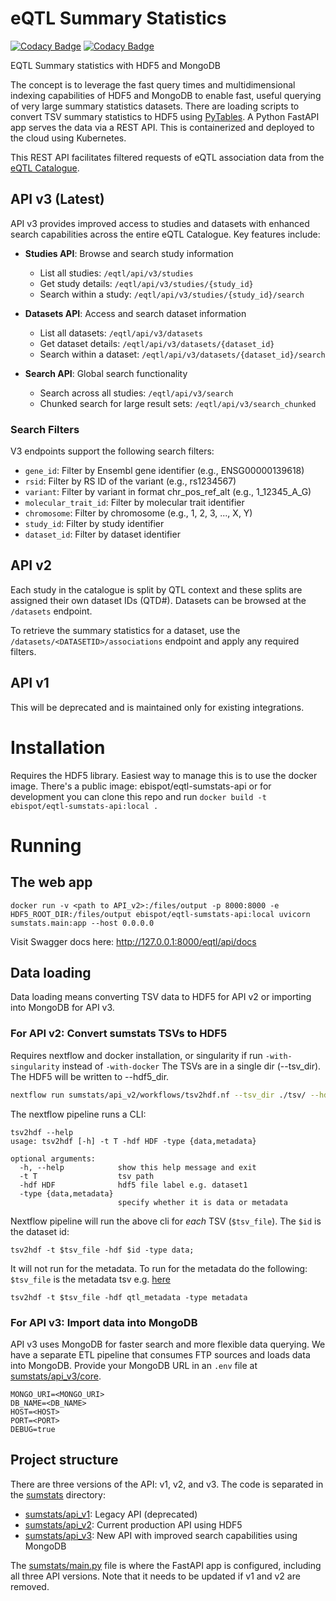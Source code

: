 # eQTL Summary Statistics

[![Codacy Badge](https://api.codacy.com/project/badge/Grade/01c24035b9634ad1aaa7f66598be2483)](https://www.codacy.com/app/spot-ebi/SumStats?utm_source=github.com&amp;utm_medium=referral&amp;utm_content=EBISPOT/SumStats&amp;utm_campaign=Badge_Grade) [![Codacy Badge](https://api.codacy.com/project/badge/Coverage/01c24035b9634ad1aaa7f66598be2483)](https://www.codacy.com/app/spot-ebi/SumStats?utm_source=github.com&utm_medium=referral&utm_content=EBISPOT/SumStats&utm_campaign=Badge_Coverage)

EQTL Summary statistics with HDF5 and MongoDB

The concept is to leverage the fast query times and multidimensional indexing capabilities of HDF5 and MongoDB to enable fast, useful querying of very large summary statistics datasets. There are loading scripts to convert TSV summary statistics to HDF5 using [PyTables](https://www.pytables.org/). A Python FastAPI app serves the data via a REST API. This is containerized and deployed to the cloud using Kubernetes.

This REST API facilitates filtered requests of eQTL association data from the [eQTL Catalogue](https://www.ebi.ac.uk/eqtl).

## API v3 (Latest)

API v3 provides improved access to studies and datasets with enhanced search capabilities across the entire eQTL Catalogue. Key features include:

- **Studies API**: Browse and search study information
  - List all studies: `/eqtl/api/v3/studies`
  - Get study details: `/eqtl/api/v3/studies/{study_id}`
  - Search within a study: `/eqtl/api/v3/studies/{study_id}/search`

- **Datasets API**: Access and search dataset information
  - List all datasets: `/eqtl/api/v3/datasets`
  - Get dataset details: `/eqtl/api/v3/datasets/{dataset_id}`
  - Search within a dataset: `/eqtl/api/v3/datasets/{dataset_id}/search`

- **Search API**: Global search functionality
  - Search across all studies: `/eqtl/api/v3/search`
  - Chunked search for large result sets: `/eqtl/api/v3/search_chunked`

### Search Filters
V3 endpoints support the following search filters:
- `gene_id`: Filter by Ensembl gene identifier (e.g., ENSG00000139618)
- `rsid`: Filter by RS ID of the variant (e.g., rs1234567)
- `variant`: Filter by variant in format chr_pos_ref_alt (e.g., 1_12345_A_G)
- `molecular_trait_id`: Filter by molecular trait identifier
- `chromosome`: Filter by chromosome (e.g., 1, 2, 3, ..., X, Y)
- `study_id`: Filter by study identifier
- `dataset_id`: Filter by dataset identifier

## API v2

Each study in the catalogue is split by QTL context and these splits are
assigned their own dataset IDs (QTD#). Datasets can be browsed at the `/datasets`
endpoint.

To retrieve the summary statistics for a dataset, use the
`/datasets/<DATASETID>/associations` endpoint and apply
any required filters.

## API v1

This will be deprecated and is maintained only for existing integrations.


# Installation

Requires the HDF5 library. Easiest way to manage this is to use the docker image. There's a public image: ebispot/eqtl-sumstats-api or for development you can clone this repo and run `docker build -t ebispot/eqtl-sumstats-api:local .`

# Running
## The web app
`docker run -v <path to API_v2>:/files/output -p 8000:8000 -e HDF5_ROOT_DIR:/files/output ebispot/eqtl-sumstats-api:local uvicorn sumstats.main:app --host 0.0.0.0`

Visit Swagger docs here: http://127.0.0.1:8000/eqtl/api/docs


## Data loading

Data loading means converting TSV data to HDF5 for API v2 or importing into MongoDB for API v3.

### For API v2: Convert sumstats TSVs to HDF5

Requires nextflow and docker installation, or singularity if run `-with-singularity` instead of `-with-docker`
The TSVs are in a single dir (--tsv_dir).
The HDF5 will be written to --hdf5_dir.
```bash
nextflow run sumstats/api_v2/workflows/tsv2hdf.nf --tsv_dir ./tsv/ --hdf5_dir ./hdf5/ -with-docker docker://ebispot/eqtl-sumstats-api:local
```

The nextflow pipeline runs a CLI:
```
tsv2hdf --help
usage: tsv2hdf [-h] -t T -hdf HDF -type {data,metadata}

optional arguments:
  -h, --help            show this help message and exit
  -t T                  tsv path
  -hdf HDF              hdf5 file label e.g. dataset1
  -type {data,metadata}
                        specify whether it is data or metadata
```
Nextflow pipeline will run the above cli for _each_ TSV (`$tsv_file`). The `$id` is the dataset id:
```
tsv2hdf -t $tsv_file -hdf $id -type data;
```
It will not run for the metadata. To run for the metadata do the following:
`$tsv_file` is the metadata tsv e.g. [here](https://github.com/eQTL-Catalogue/eQTL-Catalogue-resources/blob/master/data_tables/dataset_metadata.tsv)
```
tsv2hdf -t $tsv_file -hdf qtl_metadata -type metadata
```

### For API v3: Import data into MongoDB

API v3 uses MongoDB for faster search and more flexible data querying. We have a separate ETL pipeline that consumes FTP sources and loads data into MongoDB. Provide your MongoDB URL in an `.env` file at [sumstats/api_v3/core](sumstats/api_v3/core).

```
MONGO_URI=<MONGO_URI>
DB_NAME=<DB_NAME>
HOST=<HOST>
PORT=<PORT>
DEBUG=true
```

## Project structure
There are three versions of the API: v1, v2, and v3. The code is separated in the [sumstats](sumstats) directory:

- [sumstats/api_v1](sumstats/api_v1/): Legacy API (deprecated)
- [sumstats/api_v2](sumstats/api_v2/): Current production API using HDF5
- [sumstats/api_v3](sumstats/api_v3/): New API with improved search capabilities using MongoDB

The [sumstats/main.py](sumstats/main.py) file is where the FastAPI app is configured, including all three API versions. Note that it needs to be updated if v1 and v2 are removed.

